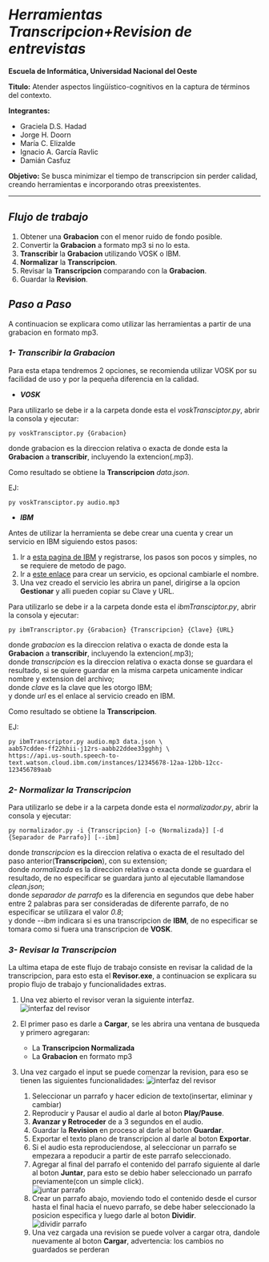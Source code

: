 # *Herramientas Transcripcion+Revision de entrevistas*

**Escuela de Informática, Universidad Nacional del Oeste**  

**Titulo:** Atender aspectos lingüístico-cognitivos en la captura de términos del contexto.

**Integrantes:** 
- Graciela D.S. Hadad
- Jorge H. Doorn
- María C. Elizalde
- Ignacio A. García Ravlic
- Damián Casfuz

**Objetivo:** Se busca minimizar el tiempo de transcripcion sin perder calidad, creando herramientas e incorporando otras preexistentes.

---
## ***Flujo de trabajo***

1. Obtener una **Grabacion** con el menor ruido de fondo posible.
2. Convertir la **Grabacion** a formato mp3 si no lo esta.
3. **Transcribir** la **Grabacion** utilizando VOSK o IBM.
4. **Normalizar** la **Transcripcion**.
5. Revisar la **Transcripcion** comparando con la **Grabacion**.
6. Guardar la **Revision**.



## ***Paso a Paso***
A continuacion se explicara como utilizar las herramientas a partir de una grabacion en formato mp3.


### ***1- Transcribir la Grabacion***
Para esta etapa tendremos 2 opciones, se recomienda utilizar VOSK por su facilidad de uso y por la pequeña diferencia en la calidad.

- ***VOSK***

Para utilizarlo se debe ir a la carpeta donde esta el *voskTransciptor.py*, abrir la consola y ejecutar:

```
py voskTransciptor.py {Grabacion}
```

donde grabacion es la direccion relativa o exacta de donde esta la **Grabacion** a **transcribir**, incluyendo la extencion(.mp3).

Como resultado se obtiene la **Transcripcion** *data.json*.

EJ: 
```
py voskTransciptor.py audio.mp3
```

- ***IBM***

Antes de utilizar la herramienta se debe crear una cuenta y crear un servicio en IBM siguiendo estos pasos:

1. Ir a [esta pagina de IBM](https://cloud.ibm.com/) y registrarse, los pasos son pocos y simples, no se requiere de metodo de pago.
2. Ir a [este enlace](https://cloud.ibm.com/catalog/services/speech-to-text) para crear un servicio, es opcional cambiarle el nombre.
3. Una vez creado el servicio les abrira un panel, dirigirse a la opcion **Gestionar** y alli pueden copiar su Clave y URL.

Para utilizarlo se debe ir a la carpeta donde esta el *ibmTransciptor.py*, abrir la consola y ejecutar:

```
py ibmTranscriptor.py {Grabacion} {Transcripcion} {Clave} {URL}
```

donde *grabacion* es la direccion relativa o exacta de donde esta la **Grabacion** a **transcribir**, incluyendo la extencion(.mp3);  
donde *transcripcion* es la direccion relativa o exacta donse se guardara el resultado, si se quiere guardar en la misma carpeta unicamente indicar nombre y extension del archivo;  
donde *clave* es la clave que les otorgo IBM;  
y donde *url* es el enlace al servicio creado en IBM.

Como resultado se obtiene la **Transcripcion**.

EJ: 
```
py ibmTranscriptor.py audio.mp3 data.json \
aab57cddee-ff22hhii-j12rs-aabb22ddee33gghhj \
https://api.us-south.speech-to-text.watson.cloud.ibm.com/instances/12345678-12aa-12bb-12cc-123456789aab
```


### ***2- Normalizar la Transcripcion***
Para utilizarlo se debe ir a la carpeta donde esta el *normalizador.py*, abrir la consola y ejecutar:
    
```
py normalizador.py -i {Transcripcion} [-o {Normalizada}] [-d {Separador de Parrafo}] [--ibm]
```

donde *transcripcion* es la direccion relativa o exacta de el resultado del paso anterior(**Transcripcion**), con su extension;  
donde *normalizada* es la direccion relativa o exacta donde se guardara el resultado, de no especificar se guardara junto al ejecutable llamandose *clean.json*;  
donde *separador de parrafo* es la diferencia en segundos que debe haber entre 2 palabras para ser consideradas de diferente parrafo, de no especificar se utilizara el valor *0.8*;  
y donde *--ibm* indicara si es una transcripcion de **IBM**, de no especificar se tomara como si fuera una transcripcion de **VOSK**.


### ***3- Revisar la Transcripcion***
La ultima etapa de este flujo de trabajo consiste en revisar la calidad de la transcripcion, para esto esta el **Revisor.exe**, a continuacion se explicara su propio flujo de trabajo y funcionalidades extras. 

1. Una vez abierto el revisor veran la siguiente interfaz.  
![interfaz del revisor](./docs/revisor1.png "Revisor")

2. El primer paso es darle a **Cargar**, se les abrira una ventana de busqueda y primero agregaran:
    - La **Transcripcion Normalizada**
    - La **Grabacion** en formato mp3

3. Una vez cargado el input se puede comenzar la revision, para eso se tienen las siguientes funcionalidades:
    ![interfaz del revisor](./docs/revisor2.png "Controles")
    1. Seleccionar un parrafo y hacer edicion de texto(insertar, eliminar y cambiar)
    2. Reproducir y Pausar el audio al darle al boton **Play/Pause**.
    3. **Avanzar y Retroceder** de a 3 segundos en el audio.
    4. Guardar la **Revision** en proceso al darle al boton **Guardar**.
    5. Exportar el texto plano de transcripcion al darle al boton **Exportar**.
    6. Si el audio esta reproduciendose, al seleccionar un parrafo se empezara a repoducir a partir de este parrafo seleccionado.
    7. Agregar al final del parrafo el contenido del parrafo siguiente al darle al boton **Juntar**, para esto se debio haber seleccionado un parrafo previamente(con un simple click).  
    ![juntar parrafo](./docs/juntar.png "Juntar")
    8. Crear un parrafo abajo, moviendo todo el contenido desde el cursor hasta el final hacia el nuevo parrafo, se debe haber seleccionado la posicion especifica y luego darle al boton **Dividir**.  
    ![dividir parrafo](./docs/dividir.png "Dividir")
    9. Una vez cargada una revision se puede volver a cargar otra, dandole nuevamente al boton **Cargar**, advertencia: los cambios no guardados se perderan